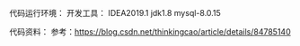 代码运行环境：
开发工具：
IDEA2019.1
jdk1.8
mysql-8.0.15


代码资料：
参考：https://blog.csdn.net/thinkingcao/article/details/84785140